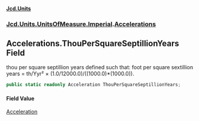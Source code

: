 #### [Jcd.Units](index.md 'index')
### [Jcd.Units.UnitsOfMeasure.Imperial](Jcd.Units.UnitsOfMeasure.Imperial.md 'Jcd.Units.UnitsOfMeasure.Imperial').[Accelerations](Accelerations.md 'Jcd.Units.UnitsOfMeasure.Imperial.Accelerations')

## Accelerations.ThouPerSquareSeptillionYears Field

thou per square septillion years defined such that: foot per square sextillion years = th/Yyr² ×
(1.0/12000.0)/((1000.0)*(1000.0)).

```csharp
public static readonly Acceleration ThouPerSquareSeptillionYears;
```

#### Field Value
[Acceleration](Acceleration.md 'Jcd.Units.UnitTypes.Acceleration')